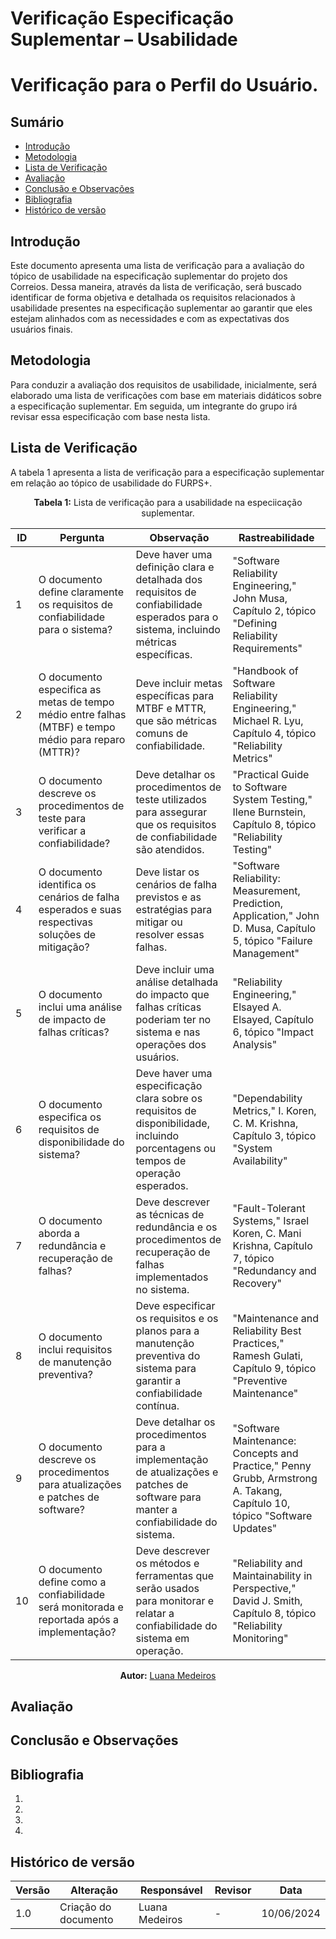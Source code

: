 # Verificação Especificação Suplementar – Usabilidade

# Verificação para o Perfil do Usuário.

## Sumário
* [Introdução](#Introdução)
* [Metodologia](#Metodologia)
* [Lista de Verificação](#Lista-de-Verificação)
* [Avaliação](#Avaliação)
* [Conclusão e Observações](#Conclusão-e-Observações)
* [Bibliografia](#Bibliografia)
* [Histórico de versão](#Histórico-de-versão)

## Introdução

Este documento apresenta uma lista de verificação para a avaliação do tópico de usabilidade na especificação suplementar do projeto dos Correios. Dessa maneira, através da lista de verificação, será buscado identificar de forma objetiva e detalhada os requisitos relacionados à usabilidade presentes na especificação suplementar ao garantir que eles estejam alinhados com as necessidades e com as expectativas dos usuários finais.

## Metodologia 

Para conduzir a avaliação dos requisitos de usabilidade, inicialmente, será elaborado uma lista de verificações com base em materiais didáticos sobre a especificação suplementar. Em seguida, um integrante do grupo irá revisar essa especificação com base nesta lista.


## Lista de Verificação

A tabela 1 apresenta a lista de verificação para a especificação suplementar em relação ao tópico de usabilidade do FURPS+.

<center>

**Tabela 1:** Lista de verificação para a usabilidade na especiicação suplementar.


| ID  | Pergunta  | Observação   | Rastreabilidade  |
|-----|-----|-----|-----|
| 1  | O documento define claramente os requisitos de confiabilidade para o sistema? | Deve haver uma definição clara e detalhada dos requisitos de confiabilidade esperados para o sistema, incluindo métricas específicas. | "Software Reliability Engineering," John Musa, Capítulo 2, tópico "Defining Reliability Requirements" |
| 2  | O documento especifica as metas de tempo médio entre falhas (MTBF) e tempo médio para reparo (MTTR)? | Deve incluir metas específicas para MTBF e MTTR, que são métricas comuns de confiabilidade. | "Handbook of Software Reliability Engineering," Michael R. Lyu, Capítulo 4, tópico "Reliability Metrics" |
| 3  | O documento descreve os procedimentos de teste para verificar a confiabilidade? | Deve detalhar os procedimentos de teste utilizados para assegurar que os requisitos de confiabilidade são atendidos. | "Practical Guide to Software System Testing," Ilene Burnstein, Capítulo 8, tópico "Reliability Testing" |
| 4  | O documento identifica os cenários de falha esperados e suas respectivas soluções de mitigação? | Deve listar os cenários de falha previstos e as estratégias para mitigar ou resolver essas falhas. | "Software Reliability: Measurement, Prediction, Application," John D. Musa, Capítulo 5, tópico "Failure Management" |
| 5  | O documento inclui uma análise de impacto de falhas críticas? | Deve incluir uma análise detalhada do impacto que falhas críticas poderiam ter no sistema e nas operações dos usuários. | "Reliability Engineering," Elsayed A. Elsayed, Capítulo 6, tópico "Impact Analysis" |
| 6  | O documento especifica os requisitos de disponibilidade do sistema? | Deve haver uma especificação clara sobre os requisitos de disponibilidade, incluindo porcentagens ou tempos de operação esperados. | "Dependability Metrics," I. Koren, C. M. Krishna, Capítulo 3, tópico "System Availability" |
| 7  | O documento aborda a redundância e recuperação de falhas? | Deve descrever as técnicas de redundância e os procedimentos de recuperação de falhas implementados no sistema. | "Fault-Tolerant Systems," Israel Koren, C. Mani Krishna, Capítulo 7, tópico "Redundancy and Recovery" |
| 8  | O documento inclui requisitos de manutenção preventiva? | Deve especificar os requisitos e os planos para a manutenção preventiva do sistema para garantir a confiabilidade contínua. | "Maintenance and Reliability Best Practices," Ramesh Gulati, Capítulo 9, tópico "Preventive Maintenance" |
| 9  | O documento descreve os procedimentos para atualizações e patches de software? | Deve detalhar os procedimentos para a implementação de atualizações e patches de software para manter a confiabilidade do sistema. | "Software Maintenance: Concepts and Practice," Penny Grubb, Armstrong A. Takang, Capítulo 10, tópico "Software Updates" |
| 10  | O documento define como a confiabilidade será monitorada e reportada após a implementação? | Deve descrever os métodos e ferramentas que serão usados para monitorar e relatar a confiabilidade do sistema em operação. | "Reliability and Maintainability in Perspective," David J. Smith, Capítulo 8, tópico "Reliability Monitoring" |



**Autor:** [Luana Medeiros](https://github.com/LuaMedeiros)

</center>

## Avaliação

## Conclusão e Observações

## Bibliografia

1. 

2. 

3. 

4. 

## Histórico de versão

| Versão | Alteração | Responsável | Revisor | Data |
| - | - | - | - | - |
| 1.0 | Criação do documento | Luana Medeiros | - | 10/06/2024 |
